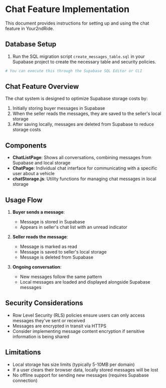 # Chat Feature Implementation

This document provides instructions for setting up and using the chat feature in Your2ndRide.

## Database Setup

1. Run the SQL migration script `create_messages_table.sql` in your Supabase project to create the necessary table and security policies.

```bash
# You can execute this through the Supabase SQL Editor or CLI
```

## Chat Feature Overview

The chat system is designed to optimize Supabase storage costs by:

1. Initially storing buyer messages in Supabase
2. When the seller reads the messages, they are saved to the seller's local storage
3. After saving locally, messages are deleted from Supabase to reduce storage costs

## Components

- **ChatListPage**: Shows all conversations, combining messages from Supabase and local storage
- **ChatPage**: Individual chat interface for communicating with a specific user about a vehicle
- **chatStorage.js**: Utility functions for managing chat messages in local storage

## Usage Flow

1. **Buyer sends a message**:
   - Message is stored in Supabase
   - Appears in seller's chat list with an unread indicator

2. **Seller reads the message**:
   - Message is marked as read
   - Message is saved to seller's local storage
   - Message is deleted from Supabase

3. **Ongoing conversation**:
   - New messages follow the same pattern
   - Local messages are loaded and displayed alongside Supabase messages

## Security Considerations

- Row Level Security (RLS) policies ensure users can only access messages they've sent or received
- Messages are encrypted in transit via HTTPS
- Consider implementing message content encryption if sensitive information is being shared

## Limitations

- Local storage has size limits (typically 5-10MB per domain)
- If a user clears their browser data, locally stored messages will be lost
- No offline support for sending new messages (requires Supabase connection)
